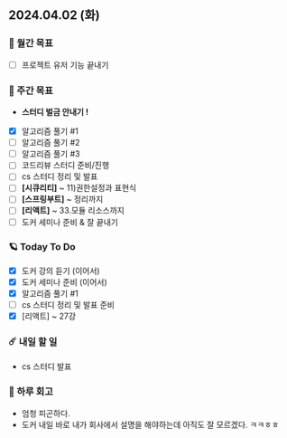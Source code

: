 ## 2024.04.02 (화)

### 🚀 월간 목표

- [ ] 프로젝트 유저 기능 끝내기
  <br/>

### 💫 주간 목표

- **스터디 벌금 안내기 !**
- [x] 알고리즘 풀기 #1
- [ ] 알고리즘 풀기 #2
- [ ] 알고리즘 풀기 #3
- [ ] 코드리뷰 스터디 준비/진행
- [ ] cs 스터디 정리 및 발표
- [ ] **[시큐리티]** ~ 11)권한설정과 표현식
- [ ] **[스프링부트]** ~ 정리까지
- [ ] **[리액트]** ~ 33.모듈 리소스까지
- [ ] 도커 세미나 준비 & 잘 끝내기
  <br/>

### 🪐 Today To Do

- [x] 도커 강의 듣기 (이어서)
- [x] 도커 세미나 준비 (이어서)
- [x] 알고리즘 풀기 #1
- [ ] cs 스터디 정리 및 발표 준비
- [x] [리액트] ~ 27강
  <br/>

### ☄️ 내일 할 일

- cs 스터디 발표
  <br/>

### 👾 하루 회고

- 엄청 피곤하다.
- 도커 내일 바로 내가 회사에서 설명을 해야하는데 아직도 잘 모르겠다. ㅋㅋㅎㅎ